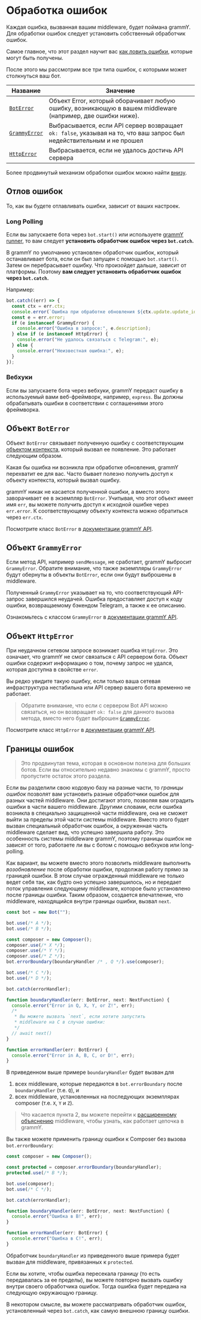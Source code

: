 # Обработка ошибок

Каждая ошибка, вызванная вашим middleware, будет поймана grammY.
Для обработки ошибок следует установить собственный обработчик ошибок.

Самое главное, что этот раздел научит вас [как ловить ошибки](#отлов-ошибок), которые могут быть получены.

После этого мы рассмотрим все три типа ошибок, с которыми может столкнуться ваш бот.

| Название                             | Значение                                                                                                                    |
| ------------------------------------ | --------------------------------------------------------------------------------------------------------------------------- |
| [`BotError`](#объект-boterror)       | Объект Error, который оборачивает любую ошибку, возникающую в вашем middleware (например, две ошибки ниже).                 |
| [`GrammyError`](#объект-grammyerror) | Выбрасывается, если API сервер возвращает `ok: false`, указывая на то, что ваш запрос был недействительным и не прошел      |
| [`HttpError`](#объект-httperror)     | Выбрасывается, если не удалось достичь API сервера                                                                          |

Более продвинутый механизм обработки ошибок можно найти [внизу](#границы-ошибок).

## Отлов ошибок

То, как вы будете отлавливать ошибки, зависит от ваших настроек.

### Long Polling

Если вы запускаете бота через `bot.start()` или используете [grammY runner](../plugins/runner), то вам следует **установить обработчик ошибок через `bot.catch`.**

В grammY по умолчанию установлен обработчик ошибок, который останавливает бота, если он был запущен с помощью `bot.start()`.
Затем он перебрасывает ошибку.
Что произойдет дальше, зависит от платформы.
Поэтому **вам следует установить обработчик ошибок через `bot.catch`.**

Например:

```ts
bot.catch((err) => {
  const ctx = err.ctx;
  console.error(`Ошибка при обработке обновления ${ctx.update.update_id}:`);
  const e = err.error;
  if (e instanceof GrammyError) {
    console.error("Ошибка в запросе:", e.description);
  } else if (e instanceof HttpError) {
    console.error("Не удалось связаться с Telegram:", e);
  } else {
    console.error("Неизвестная ошибка:", e);
  }
});
```

### Вебхуки

Если вы запускаете бота через вебхуки, grammY передаст ошибку в используемый вами веб-фреймворк, например, `express`.
Вы должны обрабатывать ошибки в соответствии с соглашениями этого фреймворка.

## Объект `BotError`

Объект `BotError` связывает полученную ошибку с соответствующим [объектом контекста](./context), который вызвал ее появление.
Это работает следующим образом.

Какая бы ошибка ни возникла при обработке обновления, grammY перехватит ее для вас.
Часто бывает полезно получить доступ к объекту контекста, который вызвал ошибку.

grammY никак не касается полученной ошибки, а вместо этого заворачивает ее в экземпляр `BotError`.
Учитывая, что этот объект имеет имя `err`, вы можете получить доступ к исходной ошибке через `err.error`.
К соответствующему объекту контекста можно обратиться через `err.ctx`.

Посмотрите класс `BotError` в [документации grammY API](/ref/core/boterror).

## Объект `GrammyError`

Если метод API, например `sendMessage`, не сработает, grammY выбросит `GrammyError`.
Обратите внимание, что также экземпляры `GrammyError` будут обернуты в объекты `BotError`, если они будут выброшены в middleware.

Полученный `GrammyError` указывает на то, что соответствующий API-запрос завершился неудачей.
Ошибка предоставляет доступ к коду ошибки, возвращаемому бэкендом Telegram, а также к ее описанию.

Ознакомьтесь с классом `GrammyError` в [документации grammY API](/ref/core/grammyerror).

## Объект `HttpError`

При неудачном сетевом запросе возникает ошибка `HttpError`.
Это означает, что grammY не смог связаться с API сервером бота.
Объект ошибки содержит информацию о том, почему запрос не удался, которая доступна в свойстве `error`.

Вы редко увидите такую ошибку, если только ваша сетевая инфраструктура нестабильна или API сервер вашего бота временно не работает.

> Обратите внимание, что если с сервером Bot API можно связаться, но он возвращает `ok: false` для данного вызова метода, вместо него будет выброшен [`GrammyError`](./errors#the-grammyerror-object).

Посмотрите класс `HttpError` в [документации grammY API](/ref/core/httperror).

## Границы ошибок

> Это продвинутая тема, которая в основном полезна для больших ботов.
> Если вы относительно недавно знакомы с grammY, просто пропустите остаток этого раздела.

Если вы разделили свою кодовую базу на разные части, то _границы ошибок_ позволят вам установить разные обработчики ошибок для разных частей middleware.
Они достигают этого, позволяя вам оградить ошибки в части вашего middleware.
Другими словами, если ошибка возникла в специально защищенной части middleware, она не сможет выйти за пределы этой части системы middleware.
Вместо этого будет вызван специальный обработчик ошибок, а окруженная часть middleware сделает вид, что успешно завершила работу.
Это особенность системы middleware grammY, поэтому границы ошибок не зависят от того, работаете ли вы с ботом с помощью вебхуков или long-polling.

Как вариант, вы можете вместо этого позволить middleware выполнить _возобновление_ после обработки ошибки, продолжая работу прямо за границей ошибки.
В этом случае огражденный middleware не только ведет себя так, как будто оно успешно завершилось, но и передает поток управления следующему middleware, которое было установлено после границы ошибки.
Таким образом, создается впечатление, что middleware, находящийся внутри границы ошибки, вызвал `next`.

```ts
const bot = new Bot("");

bot.use(/* A */);
bot.use(/* B */);

const composer = new Composer();
composer.use(/* X */);
composer.use(/* Y */);
composer.use(/* Z */);
bot.errorBoundary(boundaryHandler /* , Q */).use(composer);

bot.use(/* C */);
bot.use(/* D */);

bot.catch(errorHandler);

function boundaryHandler(err: BotError, next: NextFunction) {
  console.error("Error in Q, X, Y, or Z!", err);
  /*
   * Вы можете вызвать `next`, если хотите запустить
   * middleware на C в случае ошибки:
   */
  // await next()
}

function errorHandler(err: BotError) {
  console.error("Error in A, B, C, or D!", err);
}
```

В приведенном выше примере `boundaryHandler` будет вызван для

1. всех middleware, которые передаются в `bot.errorBoundary` после `boundaryHandler` (т.е. `Q`), и
2. всех middleware, установленных на последующих экземплярах composer (т.е. `X`, `Y` и `Z`).

> Что касается пункта 2, вы можете перейти к [расширенному объяснению](../advanced/middleware) middleware, чтобы узнать, как работает цепочка в grammY.

Вы также можете применить границу ошибки к Composer без вызова `bot.errorBoundary`:

```ts
const composer = new Composer();

const protected = composer.errorBoundary(boundaryHandler);
protected.use(/* B */);

bot.use(composer);
bot.use(/* C */);

bot.catch(errorHandler);

function boundaryHandler(err: BotError, next: NextFunction) {
  console.error("Ошибка в B!", err);
}

function errorHandler(err: BotError) {
  console.error("Ошибка в C!", err);
}
```

Обработчик `boundaryHandler` из приведенного выше примера будет вызван для middleware, привязанных к `protected`.

Если вы хотите, чтобы ошибка пересекала границу (то есть передавалась за ее пределы), вы можете повторно вызвать ошибку внутри своего обработчика ошибок.
Тогда ошибка будет передана на следующую окружающую границу.

В некотором смысле, вы можете рассматривать обработчик ошибок, установленный через `bot.catch`, как самую внешнюю границу ошибки.
